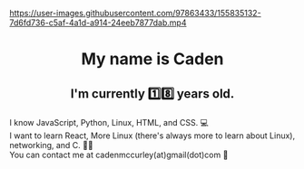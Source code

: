 https://user-images.githubusercontent.com/97863433/155835132-7d6fd736-c5af-4a1d-a914-24eeb7877dab.mp4
# <p align="center">My name is Caden

## <p align="center">I'm currently 1️⃣8️⃣ years old.



I know JavaScript, Python, Linux, HTML, and CSS. 💻 <br>
I want to learn React, More Linux (there's always more to learn about Linux), networking, and C. 🧙‍♂️ <br>
You can contact me at cadenmccurley(at)gmail(dot)com 📩


